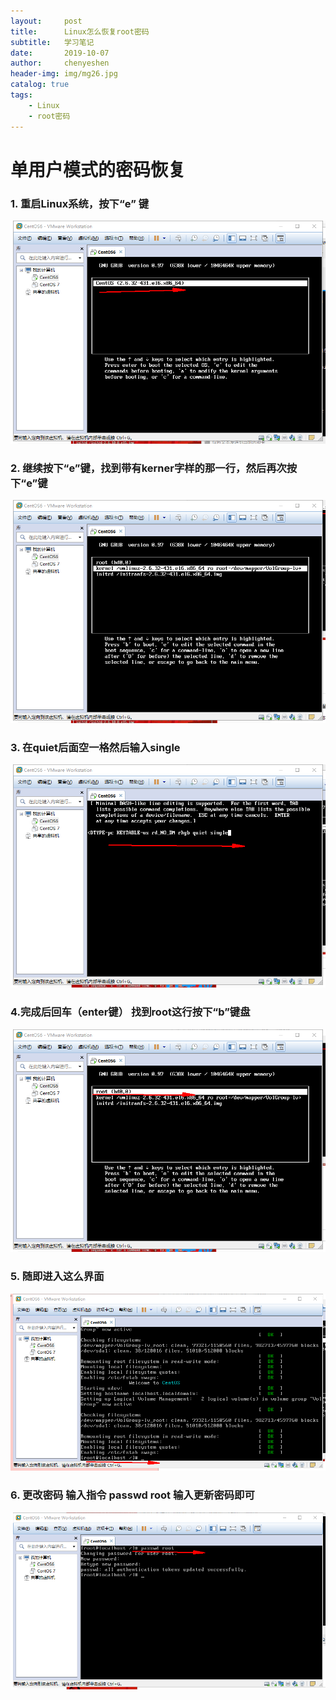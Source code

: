 ```yaml
---
layout:     post
title:      Linux怎么恢复root密码
subtitle:   学习笔记
date:       2019-10-07
author:     chenyeshen
header-img: img/mg26.jpg
catalog: true
tags:
    - Linux
    - root密码
---
```


# 单用户模式的密码恢复

### 1. 重启Linux系统，按下“e” 键

![](https://raw.githubusercontent.com/mukeyeshen/picos/master/img/20191007232957.png)

### 2. 继续按下“e”键，找到带有kerner字样的那一行，然后再次按下“e”键

![](https://raw.githubusercontent.com/mukeyeshen/picos/master/img/20191007233311.png)

### 3. 在quiet后面空一格然后输入single 

![](https://raw.githubusercontent.com/mukeyeshen/picos/master/img/20191007233545.png)

### 4.完成后回车（enter键） 找到root这行按下“b”键盘

![](https://raw.githubusercontent.com/mukeyeshen/picos/master/img/20191007233908.png)



### 5. 随即进入这么界面

![](https://raw.githubusercontent.com/mukeyeshen/picos/master/img/20191007234100.png)

### 6. 更改密码 输入指令  passwd  root 输入更新密码即可

![](https://raw.githubusercontent.com/mukeyeshen/picos/master/img/20191007234441.png)